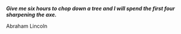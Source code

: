 _**Give me six hours to chop down a tree and I will spend the first four sharpening the axe.**_

Abraham Lincoln
